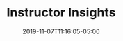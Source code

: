 ---
title: "Instructor Insights"
date: 2019-11-07T11:16:05-05:00
draft: false
content: ""
menu: 
    main:
        name: "Instructor Insights"
---